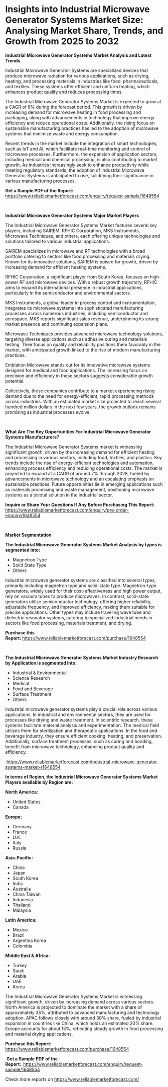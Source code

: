 <p><h1>Insights into Industrial Microwave Generator Systems Market Size: Analysing Market Share, Trends, and Growth from 2025 to 2032</h1></p><p><strong>Industrial Microwave Generator Systems Market Analysis and Latest Trends</strong></p>
<p><p>Industrial Microwave Generator Systems are specialized devices that produce microwave radiation for various applications, such as drying, heating, and processing materials in industries like food, pharmaceuticals, and textiles. These systems offer efficient and uniform heating, which enhances product quality and reduces processing times.</p><p>The Industrial Microwave Generator Systems Market is expected to grow at a CAGR of 8% during the forecast period. This growth is driven by increasing demand for microwave heating in food processing and packaging, along with advancements in technology that improve energy efficiency and reduce operational costs. Additionally, the rising focus on sustainable manufacturing practices has led to the adoption of microwave systems that minimize waste and energy consumption.</p><p>Recent trends in the market include the integration of smart technologies, such as IoT and AI, which facilitate real-time monitoring and control of microwave processes. Furthermore, the expansion of application sectors, including medical and chemical processing, is also contributing to market growth. As industries increasingly seek to enhance productivity while meeting regulatory standards, the adoption of Industrial Microwave Generator Systems is anticipated to rise, solidifying their significance in various manufacturing processes.</p></p>
<p><strong>Get a Sample PDF of the Report:&nbsp;</strong> <a href="https://www.reliablemarketforecast.com/enquiry/request-sample/1648554?utm_campaign=2606&utm_medium=2&utm_source=Github&utm_content=ia&utm_term=28022025&utm_id=industrial-microwave-generator-systems">https://www.reliablemarketforecast.com/enquiry/request-sample/1648554</a></p>
<p>&nbsp;</p>
<p><strong>Industrial Microwave Generator Systems Major Market Players</strong></p>
<p><p>The Industrial Microwave Generator Systems Market features several key players, including SAIREM, RFHIC Corporation, MKS Instruments, Microwave Techniques, and others, each offering unique technologies and solutions tailored to various industrial applications.</p><p>SAIREM specializes in microwave and RF technologies with a broad portfolio catering to sectors like food processing and materials drying. Known for its innovative solutions, SAIREM is poised for growth, driven by increasing demand for efficient heating systems.</p><p>RFHIC Corporation, a significant player from South Korea, focuses on high-power RF and microwave devices. With a robust growth trajectory, RFHIC aims to expand its international presence in industrial applications, particularly in the semiconductor and environmental sectors.</p><p>MKS Instruments, a global leader in process control and instrumentation, integrates its microwave systems into sophisticated manufacturing processes across numerous industries, including semiconductor and aerospace. MKS reports significant sales revenue, underpinning its strong market presence and continuing expansion plans.</p><p>Microwave Techniques provides advanced microwave technology solutions, targeting diverse applications such as adhesive curing and materials testing. Their focus on quality and reliability positions them favorably in the market, with anticipated growth linked to the rise of modern manufacturing practices.</p><p>Emblation Microwave stands out for its innovative microwave systems designed for medical and food applications. The increasing focus on precision and efficiency in these sectors suggests considerable growth potential.</p><p>Collectively, these companies contribute to a market experiencing rising demand due to the need for energy-efficient, rapid processing methods across industries. With an estimated market size projected to reach several hundred million dollars in the next few years, the growth outlook remains promising as industrial processes evolve.</p></p>
<p>&nbsp;</p>
<p><strong>What Are The Key Opportunities For Industrial Microwave Generator Systems Manufacturers?</strong></p>
<p><p>The Industrial Microwave Generator Systems market is witnessing significant growth, driven by the increasing demand for efficient heating and processing in various sectors, including food, textiles, and plastics. Key trends include the rise of energy-efficient technologies and automation, enhancing process efficiency and reducing operational costs. The market is projected to expand at a CAGR of around 7% through 2028, fueled by advancements in microwave technology and an escalating emphasis on sustainable practices. Future opportunities lie in emerging applications such as materials processing and waste management, positioning microwave systems as a pivotal solution in the industrial sector.</p></p>
<p><strong>Inquire or Share Your Questions If Any Before Purchasing This Report:</strong> <a href="https://www.reliablemarketforecast.com/enquiry/pre-order-enquiry/1648554?utm_campaign=2606&utm_medium=2&utm_source=Github&utm_content=ia&utm_term=28022025&utm_id=industrial-microwave-generator-systems">https://www.reliablemarketforecast.com/enquiry/pre-order-enquiry/1648554</a></p>
<p>&nbsp;</p>
<p><strong>Market Segmentation</strong></p>
<p><strong>The Industrial Microwave Generator Systems Market Analysis by types is segmented into:</strong></p>
<p><ul><li>Magnetron Type</li><li>Solid State Type</li><li>Others</li></ul></p>
<p><p>Industrial microwave generator systems are classified into several types, primarily including magnetron type and solid-state type. Magnetron-type generators, widely used for their cost-effectiveness and high power output, rely on vacuum tubes to produce microwaves. In contrast, solid-state generators utilize semiconductor technology, offering higher reliability, adjustable frequency, and improved efficiency, making them suitable for precise applications. Other types may include traveling wave tube and dielectric resonator systems, catering to specialized industrial needs in sectors like food processing, materials treatment, and drying.</p></p>
<p><strong>Purchase this Report:&nbsp;</strong><a href="https://www.reliablemarketforecast.com/purchase/1648554?utm_campaign=2606&utm_medium=2&utm_source=Github&utm_content=ia&utm_term=28022025&utm_id=industrial-microwave-generator-systems">https://www.reliablemarketforecast.com/purchase/1648554</a></p>
<p>&nbsp;</p>
<p><strong>The Industrial Microwave Generator Systems Market Industry Research by Application is segmented into:</strong></p>
<p><ul><li>Industrial & Environmental</li><li>Science Research</li><li>Medical</li><li>Food and Beverage</li><li>Surface Treatment</li><li>Others</li></ul></p>
<p><p>Industrial microwave generator systems play a crucial role across various applications. In industrial and environmental sectors, they are used for processes like drying and waste treatment. In scientific research, these systems facilitate material analysis and experimentation. The medical field utilizes them for sterilization and therapeutic applications. In the food and beverage industry, they ensure efficient cooking, heating, and preservation. Additionally, surface treatment processes, such as curing and bonding, benefit from microwave technology, enhancing product quality and efficiency.</p></p>
<p><a href="https://www.reliablemarketforecast.com/industrial-microwave-generator-systems-market-r1648554?utm_campaign=2606&utm_medium=2&utm_source=Github&utm_content=ia&utm_term=28022025&utm_id=industrial-microwave-generator-systems">&nbsp;https://www.reliablemarketforecast.com/industrial-microwave-generator-systems-market-r1648554</a></p>
<p><strong>In terms of Region, the Industrial Microwave Generator Systems Market Players available by Region are:</strong></p>
<p>
    <p> <strong> North America: </strong>
        <ul>
            <li>United States</li>
            <li>Canada</li>
        </ul>
        </p> 
    <p> <strong> Europe: </strong>
        <ul>
            <li>Germany</li>
            <li>France</li>
            <li>U.K.</li>
            <li>Italy</li>
            <li>Russia</li>
        </ul>
        </p> 
    <p> <strong> Asia-Pacific: </strong>
        <ul>
            <li>China</li>
            <li>Japan</li>
            <li>South Korea</li>
            <li>India</li>
            <li>Australia</li>
            <li>China Taiwan</li>
            <li>Indonesia</li>
            <li>Thailand</li>
            <li>Malaysia</li>
        </ul>
        </p> 
    <p> <strong> Latin America: </strong>
        <ul>
            <li>Mexico</li>
            <li>Brazil</li>
            <li>Argentina Korea</li>
            <li>Colombia</li>
        </ul>
        </p> 
    <p> <strong> Middle East & Africa: </strong>
        <ul>
            <li>Turkey</li>
            <li>Saudi</li>
            <li>Arabia</li>
            <li>UAE</li>
            <li>Korea</li>
        </ul>
    </p>
    </p>
<p><p>The Industrial Microwave Generator Systems Market is witnessing significant growth, driven by increasing demand across various sectors. North America is projected to dominate the market with a share of approximately 35%, attributed to advanced manufacturing and technology adoption. APAC follows closely with around 30% share, fueled by industrial expansion in countries like China, which holds an estimated 20% share. Europe accounts for about 15%, reflecting steady growth in food processing and material drying applications.</p></p>
<p><strong>Purchase this Report: </strong><a href="https://www.reliablemarketforecast.com/purchase/1648554?utm_campaign=2606&utm_medium=2&utm_source=Github&utm_content=ia&utm_term=28022025&utm_id=industrial-microwave-generator-systems">https://www.reliablemarketforecast.com/purchase/1648554</a></p>
<p>&nbsp;<strong>Get a Sample PDF of the Report:&nbsp;&nbsp;</strong><a href="https://www.reliablemarketforecast.com/enquiry/request-sample/1648554?utm_campaign=2606&utm_medium=2&utm_source=Github&utm_content=ia&utm_term=28022025&utm_id=industrial-microwave-generator-systems">https://www.reliablemarketforecast.com/enquiry/request-sample/1648554</a></p>
<p><strong></strong></p>
<p>Check more reports on <a href="https://www.reliablemarketforecast.com/?utm_campaign=2606&utm_medium=2&utm_source=Github&utm_content=ia&utm_term=28022025&utm_id=industrial-microwave-generator-systems">https://www.reliablemarketforecast.com/</a></p>